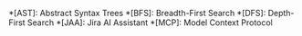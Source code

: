 *[AST]: Abstract Syntax Trees
*[BFS]: Breadth-First Search
*[DFS]: Depth-First Search
*[JAA]: Jira AI Assistant
*[MCP]: Model Context Protocol
